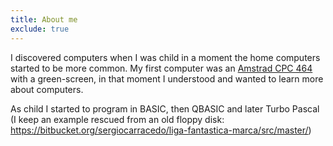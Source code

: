 ```yaml
---
title: About me
exclude: true
---
```

I discovered computers when I was child in a moment the home computers started to be more common. My first computer was
an [Amstrad CPC 464](https://en.wikipedia.org/wiki/Amstrad_CPC) with a green-screen, in that moment I understood and
wanted to learn more about computers.

As child I started to program in BASIC, then QBASIC and later Turbo Pascal (I keep an example rescued from an old floppy
disk: https://bitbucket.org/sergiocarracedo/liga-fantastica-marca/src/master/)

